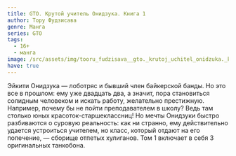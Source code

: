 ```yaml
---
title: GTO. Крутой учитель Онидзука. Книга 1
author: Тору Фудзисава
genre: Манга
series: GTO
tags:
  - 16+
  - манга
image: /src/assets/img/tooru_fudzisava__gto._krutoj_uchitel_onidzuka._kniga_1.jpeg
have: true
---
```

Эйкити Онидзука — лоботряс и бывший член байкерской банды. Но это все в прошлом: ему уже двадцать два, а значит, пора становиться солидным человеком и искать работу, желательно престижную. Например, почему бы не пойти преподавателем в школу? Ведь там столько юных красоток-старшеклассниц! Но мечты Онидзуки быстро разбиваются о суровую реальность: как ни странно, ему действительно удается устроиться учителем, но класс, который отдают на его попечение, — сборище отпетых хулиганов.
Том 1 включает в себя 3 оригинальных танкобона.
